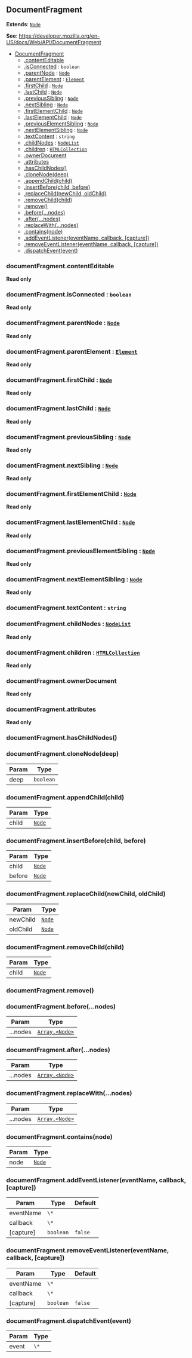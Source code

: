 
<a name="documentfragment" id="documentfragment"></a>

## DocumentFragment

**Extends**: [`Node`](#node)

**See**: https://developer.mozilla.org/en-US/docs/Web/API/DocumentFragment

* [DocumentFragment](#DocumentFragment)
    * [.contentEditable](#node-contenteditable)
    * [.isConnected](#node-isconnected) : `boolean`
    * [.parentNode](#Node+parentNode) : [`Node`](#node)
    * [.parentElement](#Node+parentElement) : [`Element`](#element)
    * [.firstChild](#Node+firstChild) : [`Node`](#node)
    * [.lastChild](#Node+lastChild) : [`Node`](#node)
    * [.previousSibling](#Node+previousSibling) : [`Node`](#node)
    * [.nextSibling](#Node+nextSibling) : [`Node`](#node)
    * [.firstElementChild](#Node+firstElementChild) : [`Node`](#node)
    * [.lastElementChild](#Node+lastElementChild) : [`Node`](#node)
    * [.previousElementSibling](#Node+previousElementSibling) : [`Node`](#node)
    * [.nextElementSibling](#Node+nextElementSibling) : [`Node`](#node)
    * [.textContent](#node-textcontent) : `string`
    * [.childNodes](#Node+childNodes) : [`NodeList`](#nodelist)
    * [.children](#Node+children) : [`HTMLCollection`](#htmlcollection)
    * [.ownerDocument](#node-ownerdocument)
    * [.attributes](#node-attributes)
    * [.hasChildNodes()](#node-haschildnodes)
    * [.cloneNode(deep)](#Node+cloneNode)
    * [.appendChild(child)](#Node+appendChild)
    * [.insertBefore(child, before)](#Node+insertBefore)
    * [.replaceChild(newChild, oldChild)](#Node+replaceChild)
    * [.removeChild(child)](#Node+removeChild)
    * [.remove()](#node-remove)
    * [.before(...nodes)](#node-before)
    * [.after(...nodes)](#node-after)
    * [.replaceWith(...nodes)](#node-replacewith)
    * [.contains(node)](#node-contains)
    * [.addEventListener(eventName, callback, [capture])](#eventtarget-addeventlistener)
    * [.removeEventListener(eventName, callback, [capture])](#eventtarget-removeeventlistener)
    * [.dispatchEvent(event)](#eventtarget-dispatchevent)

<a name="node-contenteditable" id="node-contenteditable"></a>

### documentFragment.contentEditable

**Read only**

<a name="node-isconnected" id="node-isconnected"></a>

### documentFragment.isConnected : `boolean`

**Read only**

<a name="node-parentnode" id="node-parentnode"></a>

### documentFragment.parentNode : [`Node`](#node)

**Read only**

<a name="node-parentelement" id="node-parentelement"></a>

### documentFragment.parentElement : [`Element`](#element)

**Read only**

<a name="node-firstchild" id="node-firstchild"></a>

### documentFragment.firstChild : [`Node`](#node)

**Read only**

<a name="node-lastchild" id="node-lastchild"></a>

### documentFragment.lastChild : [`Node`](#node)

**Read only**

<a name="node-previoussibling" id="node-previoussibling"></a>

### documentFragment.previousSibling : [`Node`](#node)

**Read only**

<a name="node-nextsibling" id="node-nextsibling"></a>

### documentFragment.nextSibling : [`Node`](#node)

**Read only**

<a name="node-firstelementchild" id="node-firstelementchild"></a>

### documentFragment.firstElementChild : [`Node`](#node)

**Read only**

<a name="node-lastelementchild" id="node-lastelementchild"></a>

### documentFragment.lastElementChild : [`Node`](#node)

**Read only**

<a name="node-previouselementsibling" id="node-previouselementsibling"></a>

### documentFragment.previousElementSibling : [`Node`](#node)

**Read only**

<a name="node-nextelementsibling" id="node-nextelementsibling"></a>

### documentFragment.nextElementSibling : [`Node`](#node)

**Read only**

<a name="node-textcontent" id="node-textcontent"></a>

### documentFragment.textContent : `string`

<a name="node-childnodes" id="node-childnodes"></a>

### documentFragment.childNodes : [`NodeList`](#nodelist)

**Read only**

<a name="node-children" id="node-children"></a>

### documentFragment.children : [`HTMLCollection`](#htmlcollection)

**Read only**

<a name="node-ownerdocument" id="node-ownerdocument"></a>

### documentFragment.ownerDocument

**Read only**

<a name="node-attributes" id="node-attributes"></a>

### documentFragment.attributes

**Read only**

<a name="node-haschildnodes" id="node-haschildnodes"></a>

### documentFragment.hasChildNodes()

<a name="node-clonenode" id="node-clonenode"></a>

### documentFragment.cloneNode(deep)

| Param | Type |
| --- | --- |
| deep | `boolean` |

<a name="node-appendchild" id="node-appendchild"></a>

### documentFragment.appendChild(child)

| Param | Type |
| --- | --- |
| child | [`Node`](#node) |

<a name="node-insertbefore" id="node-insertbefore"></a>

### documentFragment.insertBefore(child, before)

| Param | Type |
| --- | --- |
| child | [`Node`](#node) |
| before | [`Node`](#node) |

<a name="node-replacechild" id="node-replacechild"></a>

### documentFragment.replaceChild(newChild, oldChild)

| Param | Type |
| --- | --- |
| newChild | [`Node`](#node) |
| oldChild | [`Node`](#node) |

<a name="node-removechild" id="node-removechild"></a>

### documentFragment.removeChild(child)

| Param | Type |
| --- | --- |
| child | [`Node`](#node) |

<a name="node-remove" id="node-remove"></a>

### documentFragment.remove()

<a name="node-before" id="node-before"></a>

### documentFragment.before(...nodes)

| Param | Type |
| --- | --- |
| ...nodes | [`Array.<Node>`](#node) |

<a name="node-after" id="node-after"></a>

### documentFragment.after(...nodes)

| Param | Type |
| --- | --- |
| ...nodes | [`Array.<Node>`](#node) |

<a name="node-replacewith" id="node-replacewith"></a>

### documentFragment.replaceWith(...nodes)

| Param | Type |
| --- | --- |
| ...nodes | [`Array.<Node>`](#node) |

<a name="node-contains" id="node-contains"></a>

### documentFragment.contains(node)

| Param | Type |
| --- | --- |
| node | [`Node`](#node) |

<a name="eventtarget-addeventlistener" id="eventtarget-addeventlistener"></a>

### documentFragment.addEventListener(eventName, callback, [capture])

| Param | Type | Default |
| --- | --- | --- |
| eventName | `\*` |  |
| callback | `\*` |  |
| [capture] | `boolean` | `false` |

<a name="eventtarget-removeeventlistener" id="eventtarget-removeeventlistener"></a>

### documentFragment.removeEventListener(eventName, callback, [capture])

| Param | Type | Default |
| --- | --- | --- |
| eventName | `\*` |  |
| callback | `\*` |  |
| [capture] | `boolean` | `false` |

<a name="eventtarget-dispatchevent" id="eventtarget-dispatchevent"></a>

### documentFragment.dispatchEvent(event)

| Param | Type |
| --- | --- |
| event | `\*` |

